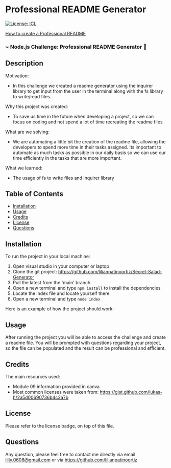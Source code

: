 # Professional README Generator

[![License: ICL](https://img.shields.io/badge/License-ISC-blue.svg)](https://opensource.org/licenses/ISC)

[How to create a Professional README](https://coding-boot-camp.github.io/full-stack/github/professional-readme-guide)

### ~ Node.js Challenge: Professional README Generator 📝

## Description

Motivation:

- In this challenge we created a readme generator using the inquirer library to get input from the user in the terminal along with the fs library to write/read files.

Why this project was created:

- To save us time in the future when developing a project, so we can focus on coding and not spend a lot of time recreating the readme files

What are we solving:

- We are automating a little bit the creation of the readme file, allowing the developers to spend more time in their tasks assigned. Its important to automate as much tasks as possible in our daily basis so we can use our time efficiently in the tasks that are more important.

What we learned:

- The usage of fs to write files and inquirer library

## Table of Contents

- [Installation](#installation)
- [Usage](#usage)
- [Credits](#credits)
- [License](#license)
- [Questions](#questions)

## Installation

To run the project in your local machine:

1. Open visual studio in your computer or laptop
2. Clone the git project: https://github.com/lilianpatinoortiz/Secret-Salad-Generator
3. Pull the latest from the 'main' branch
4. Open a new terminal and type `npm install` to install the dependencies
5. Locate the index file and locate yourself there
6. Open a new terminal and type `node index`

Here is an example of how the project should work:

## Usage

After running the project you will be able to access the challenge and create a readme file. You will be prompted with questions regarding your project, so the file can be populated and the result can be professional and efficient.

## Credits

The main resources used:

- Module 09 information provided in canva
- Most common licenses were taken from: https://gist.github.com/lukas-h/2a5d00690736b4c3a7b

## License

Please refer to the license badge, on top of this file.

## Questions

Any question, please feel free to contact me directly via email lilly.0608@gmail.com or via https://github.com/lilianpatinoortiz
